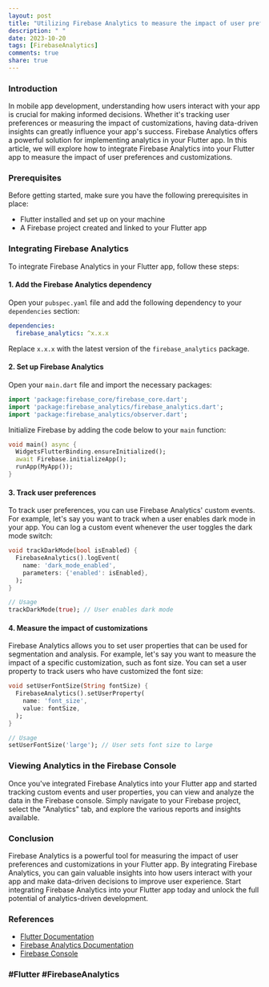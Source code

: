 ```yaml
---
layout: post
title: "Utilizing Firebase Analytics to measure the impact of user preferences and customizations in Flutter"
description: " "
date: 2023-10-20
tags: [FirebaseAnalytics]
comments: true
share: true
---
```


### Introduction

In mobile app development, understanding how users interact with your app is crucial for making informed decisions. Whether it's tracking user preferences or measuring the impact of customizations, having data-driven insights can greatly influence your app's success. Firebase Analytics offers a powerful solution for implementing analytics in your Flutter app. In this article, we will explore how to integrate Firebase Analytics into your Flutter app to measure the impact of user preferences and customizations.

### Prerequisites

Before getting started, make sure you have the following prerequisites in place:

- Flutter installed and set up on your machine
- A Firebase project created and linked to your Flutter app

### Integrating Firebase Analytics

To integrate Firebase Analytics in your Flutter app, follow these steps:

#### 1. Add the Firebase Analytics dependency

Open your `pubspec.yaml` file and add the following dependency to your `dependencies` section:

```yaml
dependencies:
  firebase_analytics: ^x.x.x
```

Replace `x.x.x` with the latest version of the `firebase_analytics` package.

#### 2. Set up Firebase Analytics

Open your `main.dart` file and import the necessary packages:

```dart
import 'package:firebase_core/firebase_core.dart';
import 'package:firebase_analytics/firebase_analytics.dart';
import 'package:firebase_analytics/observer.dart';
```

Initialize Firebase by adding the code below to your `main` function:

```dart
void main() async {
  WidgetsFlutterBinding.ensureInitialized();
  await Firebase.initializeApp();
  runApp(MyApp());
}
```

#### 3. Track user preferences

To track user preferences, you can use Firebase Analytics' custom events. For example, let's say you want to track when a user enables dark mode in your app. You can log a custom event whenever the user toggles the dark mode switch:

```dart
void trackDarkMode(bool isEnabled) {
  FirebaseAnalytics().logEvent(
    name: 'dark_mode_enabled',
    parameters: {'enabled': isEnabled},
  );
}

// Usage
trackDarkMode(true); // User enables dark mode
```

#### 4. Measure the impact of customizations

Firebase Analytics allows you to set user properties that can be used for segmentation and analysis. For example, let's say you want to measure the impact of a specific customization, such as font size. You can set a user property to track users who have customized the font size:

```dart
void setUserFontSize(String fontSize) {
  FirebaseAnalytics().setUserProperty(
    name: 'font_size',
    value: fontSize,
  );
}

// Usage
setUserFontSize('large'); // User sets font size to large
```

### Viewing Analytics in the Firebase Console

Once you've integrated Firebase Analytics into your Flutter app and started tracking custom events and user properties, you can view and analyze the data in the Firebase console. Simply navigate to your Firebase project, select the "Analytics" tab, and explore the various reports and insights available.

### Conclusion

Firebase Analytics is a powerful tool for measuring the impact of user preferences and customizations in your Flutter app. By integrating Firebase Analytics, you can gain valuable insights into how users interact with your app and make data-driven decisions to improve user experience. Start integrating Firebase Analytics into your Flutter app today and unlock the full potential of analytics-driven development.

### References

- [Flutter Documentation](https://flutter.dev/docs)
- [Firebase Analytics Documentation](https://firebase.flutter.dev/docs/analytics/overview)
- [Firebase Console](https://console.firebase.google.com/) 

### #Flutter #FirebaseAnalytics